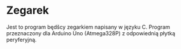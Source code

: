 # Zegarek
Jest to program będšcy zegarkiem napisany w języku C.
Program przeznaczony dla Arduino Uno (Atmega328P) z odpowiednią płytką peryferyjną.
